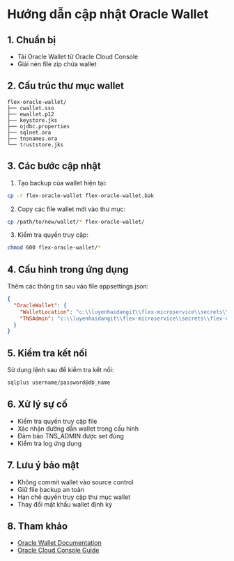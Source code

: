 # Hướng dẫn cập nhật Oracle Wallet

## 1. Chuẩn bị

- Tải Oracle Wallet từ Oracle Cloud Console
- Giải nén file zip chứa wallet

## 2. Cấu trúc thư mục wallet

```
flex-oracle-wallet/
├── cwallet.sso
├── ewallet.p12 
├── keystore.jks
├── ojdbc.properties
├── sqlnet.ora
├── tnsnames.ora
└── truststore.jks
```

## 3. Các bước cập nhật

1. Tạo backup của wallet hiện tại:
```bash
cp -r flex-oracle-wallet flex-oracle-wallet.bak
```

2. Copy các file wallet mới vào thư mục:
```bash
cp /path/to/new/wallet/* flex-oracle-wallet/
```

3. Kiểm tra quyền truy cập:
```bash
chmod 600 flex-oracle-wallet/*
```

## 4. Cấu hình trong ứng dụng

Thêm các thông tin sau vào file appsettings.json:

```json
{
  "OracleWallet": {
    "WalletLocation": "c:\\luyenhaidangit\\flex-microservice\\secrets\\flex-oracle-wallet",
    "TNSAdmin": "c:\\luyenhaidangit\\flex-microservice\\secrets\\flex-oracle-wallet"
  }
}
```

## 5. Kiểm tra kết nối 

Sử dụng lệnh sau để kiểm tra kết nối:

```bash
sqlplus username/password@db_name
```

## 6. Xử lý sự cố

- Kiểm tra quyền truy cập file
- Xác nhận đường dẫn wallet trong cấu hình
- Đảm bảo TNS_ADMIN được set đúng
- Kiểm tra log ứng dụng

## 7. Lưu ý bảo mật

- Không commit wallet vào source control
- Giữ file backup an toàn
- Hạn chế quyền truy cập thư mục wallet
- Thay đổi mật khẩu wallet định kỳ

## 8. Tham khảo

- [Oracle Wallet Documentation](https://docs.oracle.com/en/database/oracle/oracle-database/19/dbimi/installing-oracle-wallet.html)
- [Oracle Cloud Console Guide](https://docs.oracle.com/en-us/iaas/Content/Database/Tasks/managingwallets.htm)
